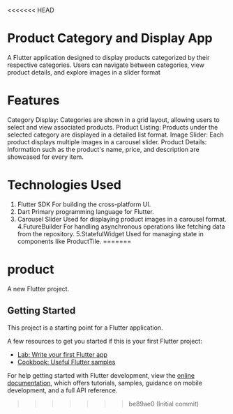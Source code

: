 <<<<<<< HEAD
# Product Category and Display App
A Flutter application designed to display products categorized by their respective categories. Users can navigate between categories, view product details, and explore images in a slider format
# Features
Category Display: Categories are shown in a grid layout, allowing users to select and view associated products.
Product Listing: Products under the selected category are displayed in a detailed list format.
Image Slider: Each product displays multiple images in a carousel slider.
Product Details: Information such as the product's name, price, and description are showcased for every item.
# Technologies Used
1. Flutter SDK
For building the cross-platform UI.
2. Dart
Primary programming language for Flutter.
3. Carousel Slider
Used for displaying product images in a carousel format.
4.FutureBuilder
For handling asynchronous operations like fetching data from the repository.
5.StatefulWidget
Used for managing state in components like ProductTile.
=======
# product

A new Flutter project.

## Getting Started

This project is a starting point for a Flutter application.

A few resources to get you started if this is your first Flutter project:

- [Lab: Write your first Flutter app](https://docs.flutter.dev/get-started/codelab)
- [Cookbook: Useful Flutter samples](https://docs.flutter.dev/cookbook)

For help getting started with Flutter development, view the
[online documentation](https://docs.flutter.dev/), which offers tutorials,
samples, guidance on mobile development, and a full API reference.
>>>>>>> be89ae0 (Initial commit)

